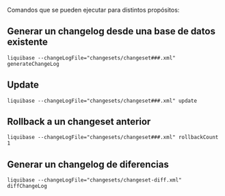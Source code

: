 Comandos que se pueden ejecutar para distintos propósitos:


## Generar un changelog desde una base de datos existente

    liquibase --changeLogFile="changesets/changeset###.xml" generateChangeLog

## Update

    liquibase --changeLogFile="changesets/changeset###.xml" update

## Rollback a un changeset anterior

    liquibase --changeLogFile="changesets/changeset###.xml" rollbackCount 1

## Generar un changelog de diferencias

    liquibase --changeLogFile="changesets/changeset-diff.xml" diffChangeLog
